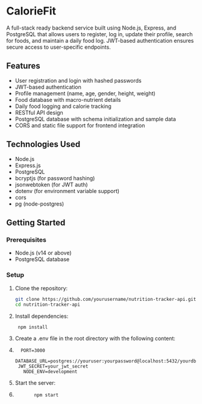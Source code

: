 # CalorieFit

A full-stack ready backend service built using Node.js, Express, and PostgreSQL that allows users to register, log in, update their profile, search for foods, and maintain a daily food log. JWT-based authentication ensures secure access to user-specific endpoints.

## Features

- User registration and login with hashed passwords
- JWT-based authentication
- Profile management (name, age, gender, height, weight)
- Food database with macro-nutrient details
- Daily food logging and calorie tracking
- RESTful API design
- PostgreSQL database with schema initialization and sample data
- CORS and static file support for frontend integration

## Technologies Used

- Node.js
- Express.js
- PostgreSQL
- bcryptjs (for password hashing)
- jsonwebtoken (for JWT auth)
- dotenv (for environment variable support)
- cors
- pg (node-postgres)

## Getting Started

### Prerequisites

- Node.js (v14 or above)
- PostgreSQL database

### Setup

1. Clone the repository:

   ```bash
   git clone https://github.com/yourusername/nutrition-tracker-api.git
   cd nutrition-tracker-api


2.	Install dependencies:

         npm install

3.	Create a .env file in the root directory with the following content:
4.       PORT=3000
         DATABASE_URL=postgres://youruser:yourpassword@localhost:5432/yourdbname
        JWT_SECRET=your_jwt_secret
          NODE_ENV=development
5.	Start the server:
6.	          npm start
